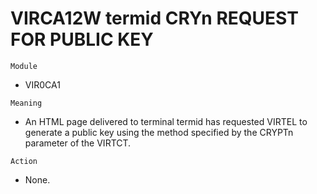 # VIRCA12W termid CRYn REQUEST FOR PUBLIC KEY

`Module`
- VIR0CA1

`Meaning`
- An HTML page delivered to terminal termid has requested VIRTEL to generate a public key using the method specified by the CRYPTn parameter of the VIRTCT.

`Action`
- None.
